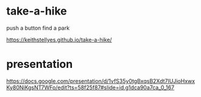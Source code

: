# take-a-hike
push a button find a park

https://keithstellyes.github.io/take-a-hike/

# presentation

https://docs.google.com/presentation/d/1vfS35y0tgBxqsB2Xdt7IUJioHxwxKy80NiKgsNT7WFo/edit?ts=58f25f87#slide=id.g1dca90a7ca_0_167
